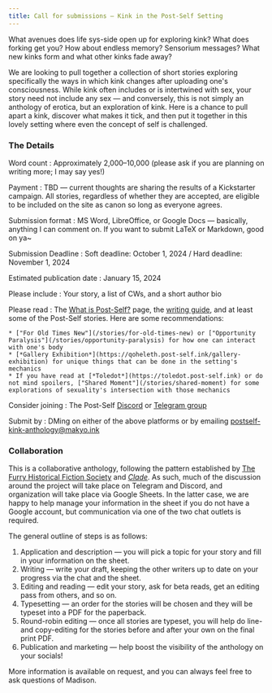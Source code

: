 ```yaml
---
title: Call for submissions — Kink in the Post-Self Setting
---
```


What avenues does life sys-side open up for exploring kink? What does forking get you? How about endless memory? Sensorium messages? What new kinks form and what other kinks fade away?

We are looking to pull together a collection of short stories exploring specifically the ways in which kink changes after uploading one's consciousness. While kink often includes or is intertwined with sex, your story need not include any sex — and conversely, this is not simply an anthology of erotica, but an exploration of kink. Here is a chance to pull apart a kink, discover what makes it tick, and then put it together in this lovely setting where even the concept of self is challenged.

### The Details

Word count
:   Approximately 2,000–10,000 (please ask if you are planning on writing more; I may say yes!)

Payment
:   TBD — current thoughts are sharing the results of a Kickstarter campaign. All stories, regardless of whether they are accepted, are eligible to be included on the site as canon so long as everyone agrees.

Submission format
:   MS Word, LibreOffice, or Google Docs — basically, anything I can comment on. If you want to submit LaTeX or Markdown, good on ya~

Submission Deadline
:   Soft deadline: October 1, 2024 / Hard deadline: November 1, 2024

Estimated publication date
:   January 15, 2024

Please include
:   Your story, a list of CWs, and a short author bio

Please read
:   The [What is Post-Self?](https://wiki.post-self.ink/wiki/What_is_Post-Self%3F) page, the [writing guide](https://wiki.post-self.ink/wiki/Writing_guide), and at least some of the Post-Self stories. Here are some recommendations: 

    * ["For Old Times New"](/stories/for-old-times-new) or ["Opportunity Paralysis"](/stories/opportunity-paralysis) for how one can interact with one's body
    * [*Gallery Exhibition*](https://qoheleth.post-self.ink/gallery-exhibition) for unique things that can be done in the setting's mechanics
    * If you have read at [*Toledot*](https://toledot.post-self.ink) or do not mind spoilers, ["Shared Moment"](/stories/shared-moment) for some explorations of sexuality's intersection with those mechanics

Consider joining
:  The Post-Self [Discord](https://makyo.io/ps-discord) or [Telegram group](https://makyo.io/ps-telegram)

Submit by
:   DMing on either of the above platforms or by emailing <postself-kink-anthology@makyo.ink>

### Collaboration

This is a collaborative anthology, following the pattern established by [The Furry Historical Fiction Society](https://fhfs.ink) and [*Clade*](https://clade.post-self.ink). As such, much of the discussion around the project will take place on Telegram and Discord, and organization will take place via Google Sheets. In the latter case, we are happy to help manage your information in the sheet if you do not have a Google account, but communication via one of the two chat outlets is required.

The general outline of steps is as follows:

1. Application and description — you will pick a topic for your story and fill in your information on the sheet.
2. Writing — write your draft, keeping the other writers up to date on your progress via the chat and the sheet.
3. Editing and reading — edit your story, ask for beta reads, get an editing pass from others, and so on.
4. Typesetting — an order for the stories will be chosen and they will be typeset into a PDF for the paperback.
5. Round-robin editing — once all stories are typeset, you will help do line- and copy-editing for the stories before and after your own on the final print PDF.
6. Publication and marketing — help boost the visibility of the anthology on your socials!

More information is available on request, and you can always feel free to ask questions of Madison.
